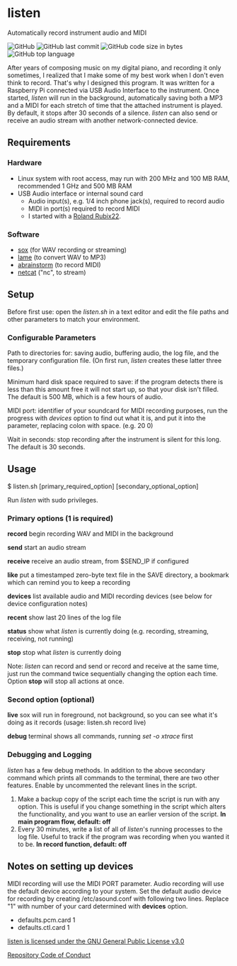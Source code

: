 # listen
Automatically record instrument audio and MIDI

![GitHub](https://img.shields.io/github/license/danieljweinberg/listen?color=3d9fbf&style=plastic)
![GitHub last commit](https://img.shields.io/github/last-commit/danieljweinberg/listen?style=plastic)
![GitHub code size in bytes](https://img.shields.io/github/languages/code-size/danieljweinberg/listen?color=dea92c&style=plastic)
![GitHub top language](https://img.shields.io/github/languages/top/danieljweinberg/listen?color=3aa64c&style=plastic)

After years of composing music on my digital piano, and recording it only sometimes, I realized that I make some of my best work when I don't even think to record. That's why I designed this program. It was written for a Raspberry Pi connected via USB Audio Interface to the instrument. Once started, _listen_ will run in the background, automatically saving both a MP3 and a MIDI for each stretch of time that the attached instrument is played. By default, it stops after 30 seconds of a silence. _listen_ can also send or receive an audio stream with another network-connected device.

## Requirements
### Hardware
- Linux system with root access, may run with 200 MHz and 100 MB RAM, recommended 1 GHz and 500 MB RAM
- USB Audio interface or internal sound card
  - Audio input(s), e.g. 1/4 inch phone jack(s), required to record audio
  - MIDI in port(s) required to record MIDI
  - I started with a [Roland Rubix22](https://www.roland.com/us/products/rubix22/).
### Software  
- [sox](http://sox.sourceforge.net/) (for WAV recording or streaming)
- [lame](https://lame.sourceforge.io/) (to convert WAV to MP3)
- [abrainstorm](http://www.sreal.com/~div/midi-utilities/) (to record MIDI)
- [netcat](http://netcat.sourceforge.net/) ("nc", to stream)

## Setup
Before first use: open the _listen.sh_ in a text editor and edit the file paths and other parameters to match your environment.

### Configurable Parameters
Path to directories for: saving audio, buffering audio, the log file, and the temporary configuration file. (On first run, _listen_ creates these latter three files.)

Minimum hard disk space required to save: if the program detects there is less than this amount free it will not start up, so that your disk isn't filled. The default is 500 MB, which is a few hours of audio.

MIDI port: identifier of your soundcard for MIDI recording purposes, run the progress with _devices_ option to find out what it is, and put it into the parameter, replacing colon with space. (e.g. 20 0)

Wait in seconds: stop recording after the instrument is silent for this long. The default is 30 seconds.

## Usage
$	listen.sh \[primary_required_option\] \[secondary_optional_option\]

Run _listen_ with sudo privileges.


### Primary options (1 is required)
  **record**	begin recording WAV and MIDI in the background
  
  **send**		start an audio stream
  
  **receive**	receive an audio stream, from $SEND_IP if configured
  
  **like**		put a timestamped zero-byte text file in the SAVE directory, a bookmark which can remind you to keep a recording
  
  **devices**	list available audio and MIDI recording devices (see below for device configuration notes)
  
  **recent**	show last 20 lines of the log file
  
  **status**	show what _listen_ is currently doing (e.g. recording, streaming, receiving, not running)
  
  **stop**		stop what _listen_ is currently doing
  
Note: _listen_ can record and send or record and receive at the same time, just run the command twice sequentially changing the option each time. Option **stop** will stop all actions at once.
  
### Second option (optional)
  **live**		sox will run in foreground, not background, so you can see what it's doing as it records
  			(usage: listen.sh record live)
        
  **debug**		terminal shows all commands, running _set -o xtrace_ first
  
### Debugging and Logging

_listen_ has a few debug methods. In addition to the above secondary command which prints all commands to the terminal, there are two other features. Enable by uncommented the relevant lines in the script.
1. Make a backup copy of the script each time the script is run with any option. This is useful if you change something in the script which alters the functionality, and you want to use an earlier version of the script. **In main program flow, default: off**
2. Every 30 minutes, write a list of all of _listen_'s running processes to the log file. Useful to track if the program was recording when you wanted it to be. **In record function, default: off**

## Notes on setting up devices
MIDI recording will use the MIDI PORT parameter.
Audio recording will use the default device according to your system.
Set the default audio device for recording by creating /etc/asound.conf with following two lines. Replace "1" with number of your card determined with **devices** option.

- defaults.pcm.card 1
- defaults.ctl.card 1

[listen is licensed under the GNU General Public License v3.0](../LICENSE.txt)

[Repository Code of Conduct](../CODE_OF_CONDUCT.md)
